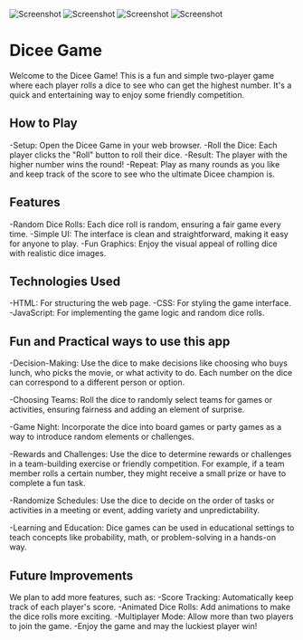 ![Screenshot](https://raw.githubusercontent.com/leslieyjkim/Dicee_game/0dac5ba13926fb6fd9b0bd5f5334c7dee27de288/MAIN.png)
![Screenshot](https://raw.githubusercontent.com/leslieyjkim/Dicee_game/0dac5ba13926fb6fd9b0bd5f5334c7dee27de288/1ST_WINNER.png)
![Screenshot](https://raw.githubusercontent.com/leslieyjkim/Dicee_game/0dac5ba13926fb6fd9b0bd5f5334c7dee27de288/2ND_WINNER.png)
![Screenshot](https://raw.githubusercontent.com/leslieyjkim/Dicee_game/0dac5ba13926fb6fd9b0bd5f5334c7dee27de288/TIED.png)


# Dicee Game
Welcome to the Dicee Game! This is a fun and simple two-player game where each player rolls a dice to see who can get the highest number. It's a quick and entertaining way to enjoy some friendly competition.

## How to Play
-Setup: Open the Dicee Game in your web browser.
-Roll the Dice: Each player clicks the "Roll" button to roll their dice.
-Result: The player with the higher number wins the round!
-Repeat: Play as many rounds as you like and keep track of the score to see who the ultimate Dicee champion is.


## Features
-Random Dice Rolls: Each dice roll is random, ensuring a fair game every time.
-Simple UI: The interface is clean and straightforward, making it easy for anyone to play.
-Fun Graphics: Enjoy the visual appeal of rolling dice with realistic dice images.


## Technologies Used
-HTML: For structuring the web page.
-CSS: For styling the game interface.
-JavaScript: For implementing the game logic and random dice rolls.

## Fun and Practical ways to use this app
-Decision-Making: Use the dice to make decisions like choosing who buys lunch, who picks the movie, or what activity to do. Each number on the dice can correspond to a different person or option.

-Choosing Teams: Roll the dice to randomly select teams for games or activities, ensuring fairness and adding an element of surprise.

-Game Night: Incorporate the dice into board games or party games as a way to introduce random elements or challenges.

-Rewards and Challenges: Use the dice to determine rewards or challenges in a team-building exercise or friendly competition. For example, if a team member rolls a certain number, they might receive a small prize or have to complete a fun task.

-Randomize Schedules: Use the dice to decide on the order of tasks or activities in a meeting or event, adding variety and unpredictability.

-Learning and Education: Dice games can be used in educational settings to teach concepts like probability, math, or problem-solving in a hands-on way.



## Future Improvements
We plan to add more features, such as:
-Score Tracking: Automatically keep track of each player's score.
-Animated Dice Rolls: Add animations to make the dice rolls more exciting.
-Multiplayer Mode: Allow more than two players to join the game.
-Enjoy the game and may the luckiest player win!